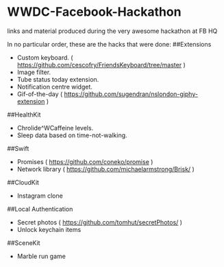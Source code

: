 WWDC-Facebook-Hackathon
=======================

links and material produced during the very awesome hackathon at FB HQ

In no particular order, these are the hacks that were done:
##Extensions
- Custom keyboard. ( https://github.com/cescofry/FriendsKeyboard/tree/master )
- Image filter.
- Tube status today extension.
- Notification centre widget.
- Gif-of-the-day ( https://github.com/sugendran/nslondon-giphy-extension )

##HealthKit
- Chrolide^WCaffeine levels.
- Sleep data based on time-not-walking.

##Swift
- Promises ( https://github.com/coneko/promise )
- Network library ( https://github.com/michaelarmstrong/Brisk/ )

##CloudKit
- Instagram clone

##Local Authentication

- Secret photos ( https://github.com/tomhut/secretPhotos/ )
- Unlock keychain items

##SceneKit
- Marble run game
